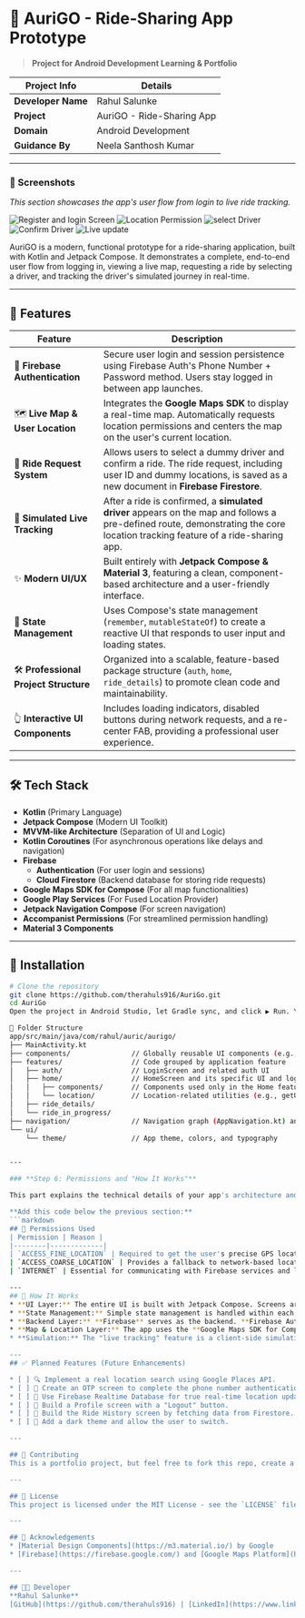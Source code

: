 # 🚗 AuriGO - Ride-Sharing App Prototype
> **Project for Android Development Learning & Portfolio**

| Project Info      | Details                   |
|----------------------|---------------------------|
| **Developer Name**             | Rahul Salunke             |
| **Project**        | AuriGO - Ride-Sharing App |
| **Domain**           | Android Development       |
| **Guidance By**    | Neela Santhosh Kumar      |

---
### 📸 Screenshots

*This section showcases the app's user flow from login to live ride tracking.*

![Register and login Screen](https://github.com/user-attachments/assets/d45b2bcb-8633-4b3a-b2e4-5ff5930e6073)
![Location Permission](https://github.com/user-attachments/assets/12468e23-5f5f-4b37-8363-049407696579)
![select Driver](https://github.com/user-attachments/assets/df8c81df-ae3a-41e9-9ebc-1c0c2fa86ef4)
![Confirm Driver](https://github.com/user-attachments/assets/07cd19c5-21c4-4d74-8611-73e48ae77ffc)
![Live update](https://github.com/user-attachments/assets/9ed5066f-df69-466c-aee0-1e571a4d80db)

AuriGO is a modern, functional prototype for a ride-sharing application, built with Kotlin and Jetpack Compose. It demonstrates a complete, end-to-end user flow from logging in, viewing a live map, requesting a ride by selecting a driver, and tracking the driver's simulated journey in real-time.

---
## 🚀 Features

| Feature | Description |
|--------|-------------|
| 🔐 **Firebase Authentication** | Secure user login and session persistence using Firebase Auth's Phone Number + Password method. Users stay logged in between app launches. |
| 🗺️ **Live Map & User Location** | Integrates the **Google Maps SDK** to display a real-time map. Automatically requests location permissions and centers the map on the user's current location. |
| 🚕 **Ride Request System** | Allows users to select a dummy driver and confirm a ride. The ride request, including user ID and dummy locations, is saved as a new document in **Firebase Firestore**. |
| 📍 **Simulated Live Tracking** | After a ride is confirmed, a **simulated driver** appears on the map and follows a pre-defined route, demonstrating the core location tracking feature of a ride-sharing app. |
| ✨ **Modern UI/UX** | Built entirely with **Jetpack Compose & Material 3**, featuring a clean, component-based architecture and a user-friendly interface. |
| 🔄 **State Management** | Uses Compose's state management (`remember`, `mutableStateOf`) to create a reactive UI that responds to user input and loading states. |
| 🛠️ **Professional Project Structure** | Organized into a scalable, feature-based package structure (`auth`, `home`, `ride_details`) to promote clean code and maintainability. |
| 👆 **Interactive UI Components** | Includes loading indicators, disabled buttons during network requests, and a re-center FAB, providing a professional user experience. |

---
## 🛠 Tech Stack

- **Kotlin** (Primary Language)
- **Jetpack Compose** (Modern UI Toolkit)
- **MVVM-like Architecture** (Separation of UI and Logic)
- **Kotlin Coroutines** (For asynchronous operations like delays and navigation)
- **Firebase**
    - **Authentication** (For user login and sessions)
    - **Cloud Firestore** (Backend database for storing ride requests)
- **Google Maps SDK for Compose** (For all map functionalities)
- **Google Play Services** (For Fused Location Provider)
- **Jetpack Navigation Compose** (For screen navigation)
- **Accompanist Permissions** (For streamlined permission handling)
- **Material 3 Components**

---
## 🔧 Installation
```bash
# Clone the repository
git clone https://github.com/therahuls916/AuriGo.git
cd AuriGo
Open the project in Android Studio, let Gradle sync, and click ▶️ Run. You will need to add your own google-services.json file from Firebase and a Google Maps API key in the AndroidManifest.xml to run the project.

📂 Folder Structure
app/src/main/java/com/rahul/auric/aurigo/
├── MainActivity.kt
├── components/               // Globally reusable UI components (e.g., SocialLoginButton)
├── features/                 // Code grouped by application feature
│   ├── auth/                 // LoginScreen and related auth UI
│   ├── home/                 // HomeScreen and its specific UI and logic
│   │   ├── components/       // Components used only in the Home feature (e.g., DriverCard)
│   │   └── location/         // Location-related utilities (e.g., getUserLocation)
│   ├── ride_details/
│   └── ride_in_progress/
├── navigation/               // Navigation graph (AppNavigation.kt) and routes (AppRoutes.kt)
└── ui/
    └── theme/                // App theme, colors, and typography


---

### **Step 6: Permissions and "How It Works"**

This part explains the technical details of your app's architecture and why it needs certain permissions.

**Add this code below the previous section:**
```markdown
## 🔐 Permissions Used
| Permission | Reason |
|--------|-------------|
| `ACCESS_FINE_LOCATION` | Required to get the user's precise GPS location to display on the map. |
| `ACCESS_COARSE_LOCATION` | Provides a fallback to network-based location if GPS is unavailable. |
| `INTERNET` | Essential for communicating with Firebase services and loading Google Maps tiles. |

---
## 🧠 How It Works
* **UI Layer:** The entire UI is built with Jetpack Compose. Screens are organized into feature packages. The UI is designed to be stateless where possible, reacting to state changes.
* **State Management:** Simple state management is handled within each Composable using `remember { mutableStateOf(...) }`. Logic that affects the UI, like loading indicators, is controlled by this state.
* **Backend Layer:** **Firebase** serves as the backend. **Firebase Auth** handles user creation and login. **Cloud Firestore** is used to store ride requests, fulfilling the core backend requirement of the prototype.
* **Map & Location Layer:** The app uses the **Google Maps SDK for Compose** for rendering maps. It gets the user's location via the **Fused Location Provider** and uses the **Accompanist library** to handle runtime location permissions gracefully.
* **Simulation:** The "live tracking" feature is a client-side simulation. A `LaunchedEffect` coroutine in the `RideInProgressScreen` animates a marker along a hardcoded list of `LatLng` coordinates to demonstrate the visual effect of a moving vehicle.

---
## ✅ Planned Features (Future Enhancements)

* [ ] 🔍 Implement a real location search using Google Places API.
* [ ] 📲 Create an OTP screen to complete the phone number authentication flow.
* [ ] 📍 Use Firebase Realtime Database for true real-time location updates from a driver.
* [ ] 👤 Build a Profile screen with a "Logout" button.
* [ ] 📜 Build the Ride History screen by fetching data from Firestore.
* [ ] 🎨 Add a dark theme and allow the user to switch.

---

## 🤝 Contributing
This is a portfolio project, but feel free to fork this repo, create a new branch, and open a PR with suggestions or improvements.

---

## 📄 License
This project is licensed under the MIT License - see the `LICENSE` file for details.

---

## 🙌 Acknowledgements
* [Material Design Components](https://m3.material.io/) by Google
* [Firebase](https://firebase.google.com/) and [Google Maps Platform](https://mapsplatform.google.com/) documentation

---

## 👨‍💻 Developer
**Rahul Salunke**
[GitHub](https://github.com/therahuls916) | [LinkedIn](https://www.linkedin.com/in/rahulasalunke/)
